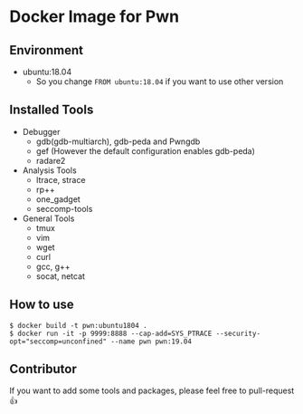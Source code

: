 # Docker Image for Pwn

## Environment

- ubuntu:18.04
  - So you change `FROM ubuntu:18.04` if you want to use other version

## Installed Tools

- Debugger
  - gdb(gdb-multiarch), gdb-peda and Pwngdb
  - gef (However the default configuration enables gdb-peda)
  - radare2
- Analysis Tools
  - ltrace, strace
  - rp++
  - one_gadget
  - seccomp-tools
- General Tools
  - tmux
  - vim
  - wget
  - curl
  - gcc, g++
  - socat, netcat

## How to use

```
$ docker build -t pwn:ubuntu1804 .
$ docker run -it -p 9999:8888 --cap-add=SYS_PTRACE --security-opt="seccomp=unconfined" --name pwn pwn:19.04
```

## Contributor

If you want to add some tools and packages, please feel free to pull-request :+1:
